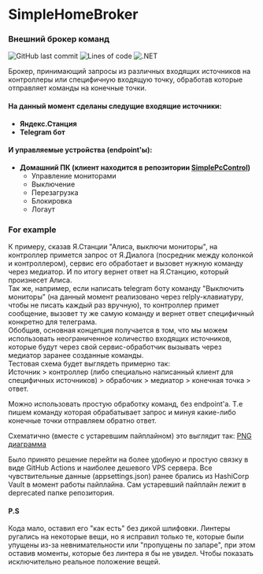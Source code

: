 # SimpleHomeBroker
### Внешний брокер команд
![GitHub last commit](https://img.shields.io/github/last-commit/sershocode/simplehomebroker)
![Lines of code](https://img.shields.io/tokei/lines/github/sershocode/simplehomebroker?color=brigtgeen&label=Lines%20of%20code)
![.NET](https://github.com/SershoCode/SimpleHomeBroker/workflows/.NET/badge.svg?branch=main)

Брокер, принимающий запросы из различных входящих источников на контроллеры или специфичную входящую точку, обработав которые отправляет команды на конечные точки.

#### На данный момент сделаны следущие входящие источники:
- **Яндекс.Станция**
- **Telegram бот**  

#### И управляемые устройства (endpoint'ы):
- **Домашний ПК (клиент находится в репозитории [SimplePcControl](https://github.com/SershoCode/SimplePcControl))**
  - Управление мониторами
  - Выключение
  - Перезагрузка
  - Блокировка
  - Логаут

### For example
К примеру, сказав Я.Станции "Алиса, выключи мониторы", на контроллер примется запрос от Я.Диалога (посредник между колонкой и контроллером), сервис его обработает и вызовет нужную команду через медиатор. И по итогу вернет ответ на Я.Станцию, который произнесет Алиса.  
Так же, например, если написать telegram боту команду "Выключить мониторы" (на данный момент реализовано через relply-клавиатуру, чтобы не писать каждый раз вручную), то контроллер примет сообщение, вызовет ту же самую команду и вернет ответ специфичный конкретно для телеграма.  
Обобщив, основная концепция получается в том, что мы можем использовать неограниченное количество входящих источников, которые будут через свой сервис-обработчик вызывать через медиатор заранее созданные команды.  
Тестовая схема будет выглядеть примерно так:  
Источник > контроллер (либо специально написанный клиент для специфичных источников) > обрабочик > медиатор > конечная точка > ответ.  

Можно использовать простую обработку команд, без endpoint'a. Т.е пишем команду которая обрабатывает запрос и минуя какие-либо конечные точки отправляем обратно ответ.  

Схематично (вместе с устаревшим пайплайном) это выглядит так: [PNG диаграмма](https://github.com/SershoCode/SimpleHomeBroker/blob/main/SimpleHomeBrokerDiagram.png?raw=true)

Было принято решение перейти на более удобную и простую связку в виде GitHub Actions и наиболее дешевого VPS сервера. 
Все чувствительные данные (appsettings.json) ранее брались из HashiCorp Vault в момент работы пайплайна.
Сам устаревший пайплайн лежит в deprecated папке репозитория.

#### P.S
Кода мало, оставил его "как есть" без дикой шлифовки. Линтеры ругались на некоторые вещи, но я исправил только те, которые были упущены из-за невнимательности или "пропущены по запаре", при этом оставив моменты, которые без линтера я бы не увидел. Чтобы показать исключительно реальное положение вещей. 
